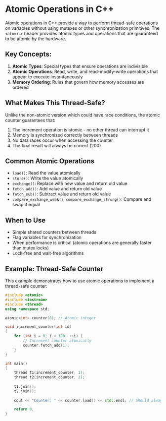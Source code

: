 # Atomic Operations in C++

Atomic operations in C++ provide a way to perform thread-safe operations on variables without using mutexes or other synchronization primitives. The `<atomic>` header provides atomic types and operations that are guaranteed to be atomic by the hardware.

## Key Concepts:

1. **Atomic Types**: Special types that ensure operations are indivisible
2. **Atomic Operations**: Read, write, and read-modify-write operations that appear to execute instantaneously
3. **Memory Ordering**: Rules that govern how memory accesses are ordered

## What Makes This Thread-Safe?

Unlike the non-atomic version which could have race conditions, the atomic counter guarantees that:

1. The increment operation is atomic - no other thread can interrupt it
2. Memory is synchronized correctly between threads
3. No data races occur when accessing the counter
4. The final result will always be correct (200)

## Common Atomic Operations

- `load()`: Read the value atomically
- `store()`: Write the value atomically
- `exchange()`: Replace with new value and return old value
- `fetch_add()`: Add value and return old value
- `fetch_sub()`: Subtract value and return old value
- `compare_exchange_weak()`, `compare_exchange_strong()`: Compare and swap if equal

## When to Use

- Simple shared counters between threads
- Flag variables for synchronization
- When performance is critical (atomic operations are generally faster than mutex locks)
- Lock-free and wait-free algorithms


## Example: Thread-Safe Counter

This example demonstrates how to use atomic operations to implement a thread-safe counter:

```cpp
#include <atomic>
#include <iostream>
#include <thread>
using namespace std;

atomic<int> counter(0); // Atomic integer

void increment_counter(int id)
{
    for (int i = 0; i < 100; ++i) {
        // Increment counter atomically
        counter.fetch_add(1);
    }
}

int main()
{
    thread t1(increment_counter, 1);
    thread t2(increment_counter, 2);
    
    t1.join();
    t2.join();
    
    cout << "Counter: " << counter.load() << std::endl; // Should always be 200

    return 0;
}
```
